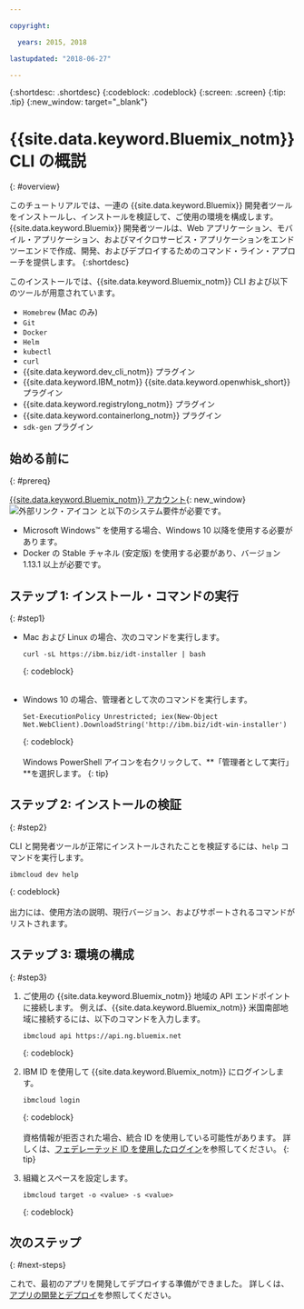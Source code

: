 ```yaml
---

copyright:

  years: 2015, 2018

lastupdated: "2018-06-27"

---
```


{:shortdesc: .shortdesc}
{:codeblock: .codeblock}
{:screen: .screen}
{:tip: .tip}
{:new_window: target="_blank"}

# {{site.data.keyword.Bluemix_notm}} CLI の概説
{: #overview}

このチュートリアルでは、一連の {{site.data.keyword.Bluemix}} 開発者ツールをインストールし、インストールを検証して、ご使用の環境を構成します。 {{site.data.keyword.Bluemix}} 開発者ツールは、Web アプリケーション、モバイル・アプリケーション、およびマイクロサービス・アプリケーションをエンドツーエンドで作成、開発、およびデプロイするためのコマンド・ライン・アプローチを提供します。 
{:shortdesc}

このインストールでは、{{site.data.keyword.Bluemix_notm}} CLI および以下のツールが用意されています。 

* `Homebrew` (Mac のみ)
* `Git`
* `Docker`
* `Helm`
* `kubectl`
* `curl`
* {{site.data.keyword.dev_cli_notm}} プラグイン
* {{site.data.keyword.IBM_notm}} {{site.data.keyword.openwhisk_short}} プラグイン
* {{site.data.keyword.registrylong_notm}} プラグイン
* {{site.data.keyword.containerlong_notm}} プラグイン
* `sdk-gen` プラグイン

## 始める前に
{: #prereq}

[{{site.data.keyword.Bluemix_notm}} アカウント](https://console.bluemix.net/){: new_window} ![外部リンク・アイコン](../icons/launch-glyph.svg "外部リンク・アイコン") と以下のシステム要件が必要です。

* Microsoft Windows&trade; を使用する場合、Windows 10 以降を使用する必要があります。
* Docker の Stable チャネル (安定版) を使用する必要があり、バージョン 1.13.1 以上が必要です。

## ステップ 1: インストール・コマンドの実行
{: #step1}

* Mac および Linux の場合、次のコマンドを実行します。

  ```
  curl -sL https://ibm.biz/idt-installer | bash
  ```
  {: codeblock}
<br><br>

* Windows 10 の場合、管理者として次のコマンドを実行します。

  ```
  Set-ExecutionPolicy Unrestricted; iex(New-Object Net.WebClient).DownloadString('http://ibm.biz/idt-win-installer')
  ```
  {: codeblock}
<br><br>
  Windows PowerShell アイコンを右クリックして、**「管理者として実行」**を選択します。
  {: tip}

## ステップ 2: インストールの検証
{: #step2}

CLI と開発者ツールが正常にインストールされたことを検証するには、`help` コマンドを実行します。

```
ibmcloud dev help
```
{: codeblock}
<br><br>
出力には、使用方法の説明、現行バージョン、およびサポートされるコマンドがリストされます。

## ステップ 3: 環境の構成
{: #step3}

1. ご使用の {{site.data.keyword.Bluemix_notm}} 地域の API エンドポイントに接続します。 例えば、{{site.data.keyword.Bluemix_notm}} 米国南部地域に接続するには、以下のコマンドを入力します。

	```
	ibmcloud api https://api.ng.bluemix.net
	```
	{: codeblock}

2. IBM ID を使用して {{site.data.keyword.Bluemix_notm}} にログインします。

	```
	ibmcloud login
	```
	{: codeblock}
<br><br>
	資格情報が拒否された場合、統合 ID を使用している可能性があります。 詳しくは、[フェデレーテッド ID を使用したログイン](/docs/iam/login_fedid.html#using-an-api-key)を参照してください。
	{: tip}

3. 組織とスペースを設定します。

	```
	ibmcloud target -o <value> -s <value>
	```
	{: codeblock}

## 次のステップ
{: #next-steps}

これで、最初のアプリを開発してデプロイする準備ができました。 詳しくは、[アプリの開発とデプロイ](/docs/cli/idt/index.html)を参照してください。
